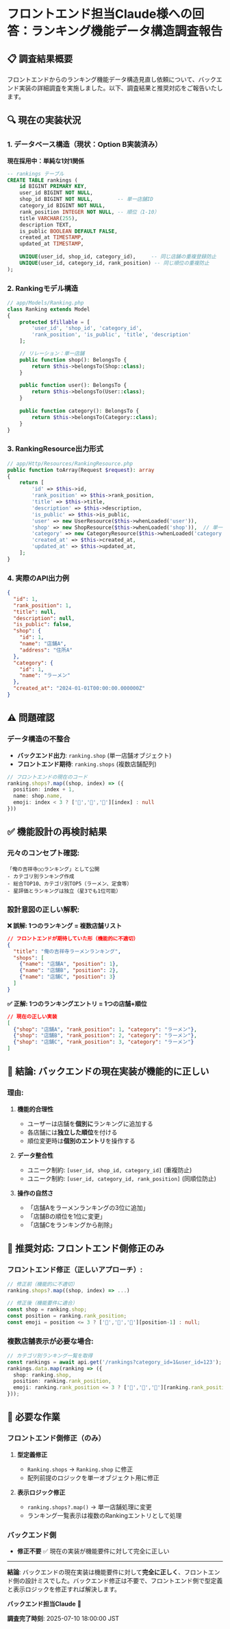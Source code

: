 # フロントエンド担当Claude様への回答：ランキング機能データ構造調査報告

## 📋 調査結果概要

フロントエンドからのランキング機能データ構造見直し依頼について、バックエンド実装の詳細調査を実施しました。以下、調査結果と推奨対応をご報告いたします。

## 🔍 現在の実装状況

### 1. データベース構造（現状：Option B実装済み）

**現在採用中：単純な1対1関係**
```sql
-- rankings テーブル
CREATE TABLE rankings (
    id BIGINT PRIMARY KEY,
    user_id BIGINT NOT NULL,
    shop_id BIGINT NOT NULL,        -- 単一店舗ID
    category_id BIGINT NOT NULL,
    rank_position INTEGER NOT NULL, -- 順位（1-10）
    title VARCHAR(255),
    description TEXT,
    is_public BOOLEAN DEFAULT FALSE,
    created_at TIMESTAMP,
    updated_at TIMESTAMP,
    
    UNIQUE(user_id, shop_id, category_id),     -- 同じ店舗の重複登録防止
    UNIQUE(user_id, category_id, rank_position) -- 同じ順位の重複防止
);
```

### 2. Rankingモデル構造

```php
// app/Models/Ranking.php
class Ranking extends Model
{
    protected $fillable = [
        'user_id', 'shop_id', 'category_id', 
        'rank_position', 'is_public', 'title', 'description'
    ];

    // リレーション：単一店舗
    public function shop(): BelongsTo {
        return $this->belongsTo(Shop::class);
    }
    
    public function user(): BelongsTo {
        return $this->belongsTo(User::class);
    }
    
    public function category(): BelongsTo {
        return $this->belongsTo(Category::class);
    }
}
```

### 3. RankingResource出力形式

```php
// app/Http/Resources/RankingResource.php
public function toArray(Request $request): array
{
    return [
        'id' => $this->id,
        'rank_position' => $this->rank_position,
        'title' => $this->title,
        'description' => $this->description,
        'is_public' => $this->is_public,
        'user' => new UserResource($this->whenLoaded('user')),
        'shop' => new ShopResource($this->whenLoaded('shop')),  // 単一店舗
        'category' => new CategoryResource($this->whenLoaded('category')),
        'created_at' => $this->created_at,
        'updated_at' => $this->updated_at,
    ];
}
```

### 4. 実際のAPI出力例

```json
{
  "id": 1,
  "rank_position": 1,
  "title": null,
  "description": null,
  "is_public": false,
  "shop": {
    "id": 1,
    "name": "店舗A",
    "address": "住所A"
  },
  "category": {
    "id": 1,
    "name": "ラーメン"
  },
  "created_at": "2024-01-01T00:00:00.000000Z"
}
```

## ⚠️ 問題確認

### データ構造の不整合
- **バックエンド出力**: `ranking.shop` (単一店舗オブジェクト)
- **フロントエンド期待**: `ranking.shops` (複数店舗配列)

```typescript
// フロントエンドの現在のコード
ranking.shops?.map((shop, index) => ({
  position: index + 1,
  name: shop.name,
  emoji: index < 3 ? ['🥇','🥈','🥉'][index] : null
}))
```

## ✅ **機能設計の再検討結果**

### **元々のコンセプト確認:**
```
「俺の吉祥寺○○ランキング」として公開
- カテゴリ別ランキング作成  
- 総合TOP10、カテゴリ別TOP5（ラーメン、定食等）
- 星評価とランキングは独立（星3でも1位可能）
```

### **設計意図の正しい解釈:**

**❌ 誤解: 1つのランキング = 複数店舗リスト**
```json
// フロントエンドが期待していた形（機能的に不適切）
{
  "title": "俺の吉祥寺ラーメンランキング",
  "shops": [
    {"name": "店舗A", "position": 1},
    {"name": "店舗B", "position": 2}, 
    {"name": "店舗C", "position": 3}
  ]
}
```

**✅ 正解: 1つのランキングエントリ = 1つの店舗+順位**
```json
// 現在の正しい実装
[
  {"shop": "店舗A", "rank_position": 1, "category": "ラーメン"},
  {"shop": "店舗B", "rank_position": 2, "category": "ラーメン"},
  {"shop": "店舗C", "rank_position": 3, "category": "ラーメン"}
]
```

## 🎯 **結論: バックエンドの現在実装が機能的に正しい**

### **理由:**

1. **機能的合理性**
   - ユーザーは店舗を**個別に**ランキングに追加する
   - 各店舗には**独立した順位**を付ける  
   - 順位変更時は**個別のエントリ**を操作する

2. **データ整合性**
   - ユニーク制約: `[user_id, shop_id, category_id]` (重複防止)
   - ユニーク制約: `[user_id, category_id, rank_position]` (同順位防止)

3. **操作の自然さ**
   - 「店舗Aをラーメンランキングの3位に追加」
   - 「店舗Bの順位を1位に変更」
   - 「店舗Cをランキングから削除」

## 🔧 **推奨対応: フロントエンド側修正のみ**

### **フロントエンド修正（正しいアプローチ）:**
```typescript
// 修正前（機能的に不適切）
ranking.shops?.map((shop, index) => ...)

// 修正後（機能要件に適合）
const shop = ranking.shop;
const position = ranking.rank_position;
const emoji = position <= 3 ? ['🥇','🥈','🥉'][position-1] : null;
```

### **複数店舗表示が必要な場合:**
```typescript
// カテゴリ別ランキング一覧を取得
const rankings = await api.get('/rankings?category_id=1&user_id=123');
rankings.data.map(ranking => ({
  shop: ranking.shop,
  position: ranking.rank_position,
  emoji: ranking.rank_position <= 3 ? ['🥇','🥈','🥉'][ranking.rank_position-1] : null
}));
```

## 🔧 必要な作業

### フロントエンド側修正（のみ）
1. **型定義修正**
   - `Ranking.shops` → `Ranking.shop` に修正
   - 配列前提のロジックを単一オブジェクト用に修正

2. **表示ロジック修正**
   - `ranking.shops?.map()` → 単一店舗処理に変更
   - ランキング一覧表示は複数のRankingエントリとして処理

### バックエンド側
- **修正不要** ✅ 現在の実装が機能要件に対して完全に正しい

---

**結論**: バックエンドの現在実装は機能要件に対して**完全に正しく**、フロントエンド側の設計ミスでした。バックエンド修正は不要で、フロントエンド側で型定義と表示ロジックを修正すれば解決します。

**バックエンド担当Claude** 🔧

**調査完了時刻**: 2025-07-10 18:00:00 JST
